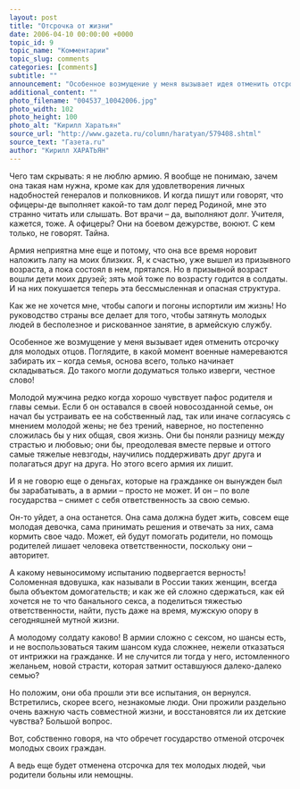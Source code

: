 ```yaml
---
layout: post
title: "Отсрочка от жизни"
date: 2006-04-10 00:00:00 +0000
topic_id: 9
topic_name: "Комментарии"
topic_slug: comments
categories: [comments]
subtitle: ""
announcement: "Особенное возмущение у меня вызывает идея отменить отсрочку для молодых отцов. Поглядите, в какой момент военные намереваются забирать их – когда семья, основа всего, только начинает складываться. До такого могли додуматься только изверги, честное слово!"
additional_content: ""
photo_filename: "004537_10042006.jpg"
photo_width: 102
photo_height: 100
photo_alt: "Кирилл Харатьян"
source_url: "http://www.gazeta.ru/column/haratyan/579408.shtml"
source_text: "Газета.ru"
author: "Кирилл ХАРАТЬЯН"
---
```

Чего там скрывать: я не люблю армию. Я вообще не понимаю, зачем она такая нам нужна, кроме как для удовлетворения личных надобностей генералов и полковников. И когда пишут или говорят, что офицеры-де выполняет какой-то там долг перед Родиной, мне это странно читать или слышать. Вот врачи – да, выполняют долг. Учителя, кажется, тоже. А офицеры? Они на боевом дежурстве, воюют. С кем только, не говорят. Тайна.

Армия неприятна мне еще и потому, что она все время норовит наложить лапу на моих близких. Я, к счастью, уже вышел из призывного возраста, а пока состоял в нем, прятался. Но в призывной возраст вошли дети моих друзей; зять мой тоже по возрасту годится в солдаты. И на них покушается теперь эта бессмысленная и опасная структура.

Как же не хочется мне, чтобы сапоги и погоны испортили им жизнь! Но руководство страны все делает для того, чтобы затянуть молодых людей в бесполезное и рискованное занятие, в армейскую службу.

Особенное же возмущение у меня вызывает идея отменить отсрочку для молодых отцов. Поглядите, в какой момент военные намереваются забирать их – когда семья, основа всего, только начинает складываться. До такого могли додуматься только изверги, честное слово!

Молодой мужчина редко когда хорошо чувствует пафос родителя и главы семьи. Если б он оставался в своей новосозданной семье, он начал бы устраивать ее на собственный лад, так или иначе согласуясь с мнением молодой жены; не без трений, наверное, но постепенно сложилась бы у них общая, своя жизнь. Они бы поняли разницу между страстью и любовью; они бы, преодолевая вместе первые и оттого самые тяжелые невзгоды, научились поддерживать друг друга и полагаться друг на друга. Но этого всего армия их лишит.

И я не говорю еще о деньгах, которые на гражданке он вынужден был бы зарабатывать, а в армии – просто не может. И он – по воле государства – снимет с себя ответственность за свою семью.

Он-то уйдет, а она останется. Она сама должна будет жить, совсем еще молодая девочка, сама принимать решения и отвечать за них, сама кормить свое чадо. Может, ей будут помогать родители, но помощь родителей лишает человека ответственности, поскольку они – авторитет.

А какому невыносимому испытанию подвергается верность! Соломенная вдовушка, как называли в России таких женщин, всегда была объектом домогательств; и как же ей сложно сдержаться, как ей хочется не то что банального секса, а поделиться тяжестью ответственности, найти, пусть даже на время, мужскую опору в сегодняшней мутной жизни.

А молодому солдату каково! В армии сложно с сексом, но шансы есть, и не воспользоваться таким шансом куда сложнее, нежели отказаться от интрижки на гражданке. И не случится ли тогда у него, истомленного желаньем, новой страсти, которая затмит оставшуюся далеко-далеко семью?

Но положим, они оба прошли эти все испытания, он вернулся. Встретились, скорее всего, незнакомые люди. Они прожили раздельно очень важную часть совместной жизни, и восстановятся ли их детские чувства? Большой вопрос.

Вот, собственно говоря, на что обречет государство отменой отсрочек молодых своих граждан.

А ведь еще будет отменена отсрочка для тех молодых людей, чьи родители больны или немощны.
